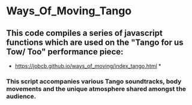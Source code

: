 # Ways_Of_Moving_Tango

## This code compiles a series of javascript functions which are used on the "Tango for us Tow/ Too" performance piece: 

* https://jobcb.github.io/ways_of_moving/index_tango.html *

### This script accompanies various Tango soundtracks, body movements and the unique atmosphere shared amongst the audience. 
